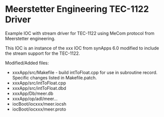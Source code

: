 # Meerstetter Engineering TEC-1122 Driver
Example IOC with stream driver for TEC-1122 using MeCom protocol from
Meerstetter engineering.

This IOC is an instance of the xxx IOC from synApps 6.0 modified to include the
stream support for the TEC-1122.

Modified/Added files:

 - xxxApp/src/Makefile - build intToFloat.cpp for use in subroutine
record. Specific changes listed in Makefile.patch.
 - xxxApp/src/intToFloat.cpp
 - xxxApp/src/intToFloat.dbd
 - xxxApp/Db/meer.db
 - xxxApp/op/adl/meer... 
 - iocBoot/iocxxx/meer.iocsh
 - iocBoot/iocxxx/meer.proto



